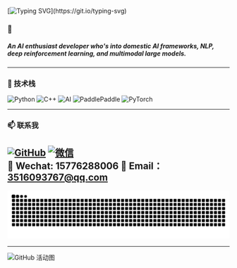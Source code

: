[![Typing SVG](https://readme-typing-svg.demolab.com?font=Arial&size=40&pause=2000&color=A259FF&vCenter=true&random=true&width=600&height=200&lines=Take+a+deep+breath+relax+and+stay+alert.)](https://git.io/typing-svg)
### 👋 

##### An AI enthusiast developer who's into domestic AI frameworks, NLP, deep reinforcement learning, and multimodal large models.

---

### 🚀 技术栈
![Python](https://img.shields.io/badge/-Python-3776AB?style=flat-square&logo=python&logoColor=white)
![C++](https://img.shields.io/badge/-C++-00599C?style=flat-square&logo=c%2B%2B&logoColor=white)
![AI](https://img.shields.io/badge/-AI-FF6B6B?style=flat-square&logo=artificial-intelligence&logoColor=white)
![PaddlePaddle](https://img.shields.io/badge/-PaddlePaddle-41B883?style=flat-square&logo=paddlepaddle&logoColor=white)
![PyTorch](https://img.shields.io/badge/-PyTorch-EE4C2C?style=flat-square&logo=pytorch&logoColor=white)

---

### 📫 联系我

[![GitHub](https://img.shields.io/badge/-GitHub-181717?style=flat-square&logo=github)](https://github.com/Le-soleile)
[![微信](https://img.shields.io/badge/-微信-07C160?style=flat-square&logo=wechat&logoColor=white)](https://example.com/wechat-qrcode)  
📱 Wechat: 15776288006
📧 Email：[3516093767@qq.com](mailto:3516093767@qq.com)
---

<picture>
  <source media="(prefers-color-scheme: dark)" srcset="https://raw.githubusercontent.com/Le-soleile/Le-soleile/output/github-contribution-grid-snake-dark.svg">
  <source media="(prefers-color-scheme: light)" srcset="https://raw.githubusercontent.com/Le-soleile/Le-soleile/output/github-contribution-grid-snake.svg">
  <img alt="github contribution grid snake animation" src="https://raw.githubusercontent.com/Le-soleile/Le-soleile/output/github-contribution-grid-snake.svg">
</picture>

---
<!-- 蓝色系炫酷版 GitHub 活动图 -->
![GitHub 活动图](https://github-readme-activity-graph.vercel.app/graph?username=Le-soleile&theme=blueberry&bg_color=0d1117&color=4cc9f0&line=4361ee&point=4895ef&area=true&area_color=4361ee33&radius=10&custom_title=GitHub%20Activity%20Graph&hide_border=false&border_radius=8&border_color=4361ee55)




